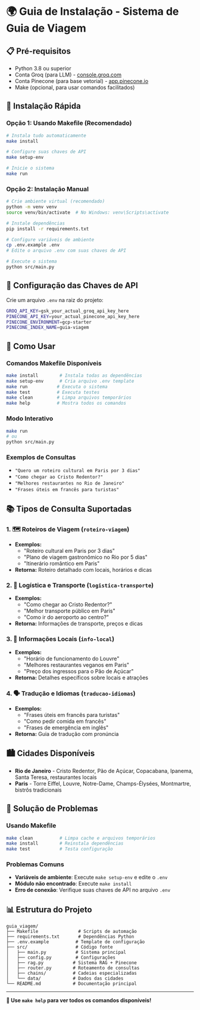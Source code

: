 # 🌍 Guia de Instalação - Sistema de Guia de Viagem

## 📋 Pré-requisitos

- Python 3.8 ou superior
- Conta Groq (para LLM) - [console.groq.com](https://console.groq.com/)
- Conta Pinecone (para base vetorial) - [app.pinecone.io](https://app.pinecone.io/)
- Make (opcional, para usar comandos facilitados)

## 🚀 Instalação Rápida

### Opção 1: Usando Makefile (Recomendado)
```bash
# Instala tudo automaticamente
make install

# Configure suas chaves de API
make setup-env

# Inicie o sistema
make run
```

### Opção 2: Instalação Manual
```bash
# Crie ambiente virtual (recomendado)
python -m venv venv
source venv/bin/activate  # No Windows: venv\Scripts\activate

# Instale dependências
pip install -r requirements.txt

# Configure variáveis de ambiente
cp .env.example .env
# Edite o arquivo .env com suas chaves de API

# Execute o sistema
python src/main.py
```

## 🔧 Configuração das Chaves de API

Crie um arquivo `.env` na raiz do projeto:
```bash
GROQ_API_KEY=gsk_your_actual_groq_api_key_here
PINECONE_API_KEY=your_actual_pinecone_api_key_here
PINECONE_ENVIRONMENT=gcp-starter
PINECONE_INDEX_NAME=guia-viagem
```

## 🎯 Como Usar

### Comandos Makefile Disponíveis
```bash
make install        # Instala todas as dependências
make setup-env      # Cria arquivo .env template
make run           # Executa o sistema
make test          # Executa testes
make clean         # Limpa arquivos temporários
make help          # Mostra todos os comandos
```

### Modo Interativo
```bash
make run
# ou
python src/main.py
```

### Exemplos de Consultas
- `"Quero um roteiro cultural em Paris por 3 dias"`
- `"Como chegar ao Cristo Redentor?"`
- `"Melhores restaurantes no Rio de Janeiro"`
- `"Frases úteis em francês para turistas"`

## 📚 Tipos de Consulta Suportadas

### 1. 🗺️ Roteiros de Viagem (`roteiro-viagem`)
- **Exemplos:**
  - "Roteiro cultural em Paris por 3 dias"
  - "Plano de viagem gastronômico no Rio por 5 dias"
  - "Itinerário romântico em Paris"
- **Retorna:** Roteiro detalhado com locais, horários e dicas

### 2. 🚗 Logística e Transporte (`logistica-transporte`)  
- **Exemplos:**
  - "Como chegar ao Cristo Redentor?"
  - "Melhor transporte público em Paris"
  - "Como ir do aeroporto ao centro?"
- **Retorna:** Informações de transporte, preços e dicas

### 3. 📍 Informações Locais (`info-local`)
- **Exemplos:**
  - "Horário de funcionamento do Louvre"
  - "Melhores restaurantes veganos em Paris"
  - "Preço dos ingressos para o Pão de Açúcar"
- **Retorna:** Detalhes específicos sobre locais e atrações

### 4. 🗣️ Tradução e Idiomas (`traducao-idiomas`)
- **Exemplos:**
  - "Frases úteis em francês para turistas"
  - "Como pedir comida em francês"
  - "Frases de emergência em inglês"
- **Retorna:** Guia de tradução com pronúncia

## 🏙️ Cidades Disponíveis

- **Rio de Janeiro** - Cristo Redentor, Pão de Açúcar, Copacabana, Ipanema, Santa Teresa, restaurantes locais
- **Paris** - Torre Eiffel, Louvre, Notre-Dame, Champs-Élysées, Montmartre, bistrôs tradicionais

## 🔧 Solução de Problemas

### Usando Makefile
```bash
make clean          # Limpa cache e arquivos temporários
make install        # Reinstala dependências
make test           # Testa configuração
```

### Problemas Comuns
- **Variáveis de ambiente**: Execute `make setup-env` e edite o `.env`
- **Módulo não encontrado**: Execute `make install`
- **Erro de conexão**: Verifique suas chaves de API no arquivo `.env`

## 📊 Estrutura do Projeto

```
guia_viagem/
├── Makefile               # Scripts de automação
├── requirements.txt       # Dependências Python
├── .env.example          # Template de configuração
├── src/                  # Código fonte
│   ├── main.py           # Sistema principal
│   ├── config.py         # Configurações
│   ├── rag.py           # Sistema RAG + Pinecone
│   ├── router.py        # Roteamento de consultas
│   ├── chains/          # Cadeias especializadas
│   └── data/            # Dados das cidades
└── README.md            # Documentação principal
```

---

**🎉 Use `make help` para ver todos os comandos disponíveis!**